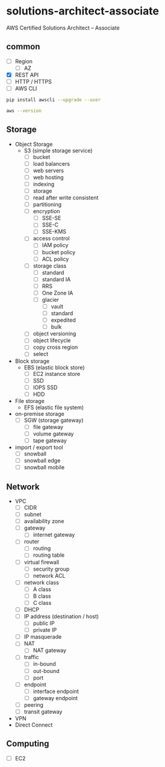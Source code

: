# solutions-architect-associate
AWS Certified Solutions Architect – Associate  
  
## common
- [ ] Region
  - [ ] AZ
- [x] REST API
- [ ] HTTP / HTTPS 
- [ ] AWS CLI
```sh
pip install awscli --upgrade --user

aws --version
```
  
## Storage
- Object Storage
  - S3 (simple storage service)
    - [ ] bucket
    - [ ] load balancers
    - [ ] web servers
    - [ ] web hosting
    - [ ] indexing
    - [ ] storage
    - [ ] read after write consistent
    - [ ] partitioning
    - [ ] encryption
      - [ ] SSE-SE
      - [ ] SSE-C
      - [ ] SSE-KMS
    - [ ] access control
      - [ ] IAM policy
      - [ ] bucket policy
      - [ ] ACL policy
    - [ ] storage class
      - [ ] standard
      - [ ] standard IA
      - [ ] RRS
      - [ ] One Zone IA
      - [ ] glacier
        - [ ] vault
        - [ ] standard
        - [ ] expedited
        - [ ] bulk
    - [ ] object versioning
    - [ ] object lifecycle
    - [ ] copy cross region
    - [ ] select
- Block storage
  - EBS (elastic block store)
    - [ ] EC2 instance store
    - [ ] SSD
    - [ ] IOPS SSD
    - [ ] HDD
- File storage
  - EFS (elastic file system)
- on-premise storage
  - [ ] SGW (storage gateway)
    - [ ] file gateway
    - [ ] volume gateway
    - [ ] tape gateway
- import / export tool
  - [ ] snowball
  - [ ] snowball edge
  - [ ] snowball mobile

## Network
- VPC
  - [ ] CIDR
  - [ ] subnet
  - [ ] availability zone
  - [ ] gateway
    - [ ] internet gateway
  - [ ] router
    - [ ] routing
    - [ ] routing table
  - [ ] virtual firewall 
    - [ ] security group
    - [ ] network ACL 
  - [ ] network class
    - [ ] A class
    - [ ] B class
    - [ ] C class
  - [ ] DHCP
  - [ ] IP address (destination / host)
    - [ ] public IP
    - [ ] private IP
  - [ ] IP masquerade
  - [ ] NAT
    - [ ] NAT gateway
  - [ ] traffic
    - [ ] in-bound
    - [ ] out-bound
    - [ ] port
  - [ ] endpoint
    - [ ] interface endpoint
    - [ ] gateway endpoint
  - [ ] peering
  - [ ] transit gateway
- VPN
- Direct Connect

## Computing
- [ ] EC2

